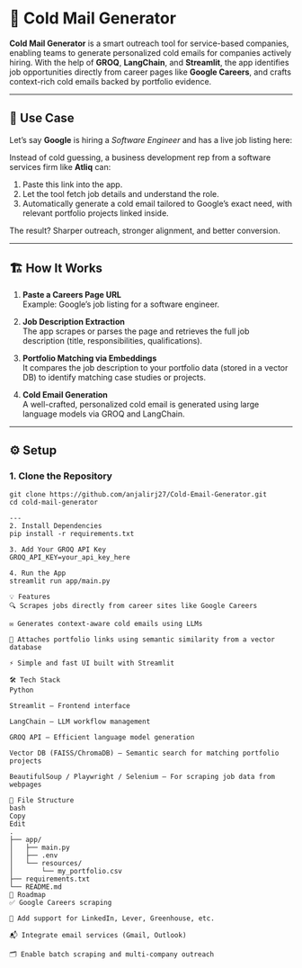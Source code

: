 # 📧 Cold Mail Generator

**Cold Mail Generator** is a smart outreach tool for service-based companies, enabling teams to generate personalized cold emails for companies actively hiring. With the help of **GROQ**, **LangChain**, and **Streamlit**, the app identifies job opportunities directly from career pages like **Google Careers**, and crafts context-rich cold emails backed by portfolio evidence.

---

## 🧠 Use Case

Let’s say **Google** is hiring a *Software Engineer* and has a live job listing here:


Instead of cold guessing, a business development rep from a software services firm like **Atliq** can:

1. Paste this link into the app.
2. Let the tool fetch job details and understand the role.
3. Automatically generate a cold email tailored to Google’s exact need, with relevant portfolio projects linked inside.

The result?
Sharper outreach, stronger alignment, and better conversion.

---

## 🏗️ How It Works

1. **Paste a Careers Page URL**  
   Example: Google’s job listing for a software engineer.

2. **Job Description Extraction**  
   The app scrapes or parses the page and retrieves the full job description (title, responsibilities, qualifications).

3. **Portfolio Matching via Embeddings**  
   It compares the job description to your portfolio data (stored in a vector DB) to identify matching case studies or projects.

4. **Cold Email Generation**  
   A well-crafted, personalized cold email is generated using large language models via GROQ and LangChain.


---

## ⚙️ Setup

### 1. Clone the Repository

```
git clone https://github.com/anjalirj27/Cold-Email-Generator.git
cd cold-mail-generator

---
2. Install Dependencies
pip install -r requirements.txt

3. Add Your GROQ API Key
GROQ_API_KEY=your_api_key_here

4. Run the App
streamlit run app/main.py

💡 Features
🔍 Scrapes jobs directly from career sites like Google Careers

✉️ Generates context-aware cold emails using LLMs

🔗 Attaches portfolio links using semantic similarity from a vector database

⚡ Simple and fast UI built with Streamlit

🛠️ Tech Stack
Python

Streamlit – Frontend interface

LangChain – LLM workflow management

GROQ API – Efficient language model generation

Vector DB (FAISS/ChromaDB) – Semantic search for matching portfolio projects

BeautifulSoup / Playwright / Selenium – For scraping job data from webpages

📁 File Structure
bash
Copy
Edit
.
├── app/
│   ├── main.py
│   ├── .env
│   └── resources/
│       └── my_portfolio.csv
├── requirements.txt
└── README.md
🔮 Roadmap
✅ Google Careers scraping

🚧 Add support for LinkedIn, Lever, Greenhouse, etc.

📬 Integrate email services (Gmail, Outlook)

🗂️ Enable batch scraping and multi-company outreach
